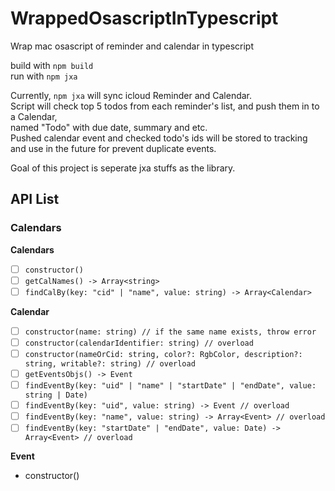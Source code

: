 # WrappedOsascriptInTypescript
Wrap mac osascript of reminder and calendar in typescript

build with `npm build`  
run with `npm jxa`  

Currently, `npm jxa` will sync icloud Reminder and Calendar.  
Script will check top 5 todos from each reminder's list, and push them in to a Calendar,  
named "Todo" with due date, summary and etc.  
Pushed calendar event and checked todo's ids will be stored to tracking and use in the future for prevent duplicate events.  
  
Goal of this project is seperate jxa stuffs as the library.  
 

## API List

### Calendars
**Calendars**
 - [ ] `constructor()`
 - [ ] `getCalNames() -> Array<string>`
 - [ ] `findCalBy(key: "cid" | "name", value: string) -> Array<Calendar>`

**Calendar**
 - [ ] `constructor(name: string) // if the same name exists, throw error`
 - [ ] `constructor(calendarIdentifier: string) // overload`
 - [ ] `constructor(nameOrCid: string, color?: RgbColor, description?: string, writable?: string) // overload`
 - [ ] `getEventsObjs() -> Event`
 - [ ] `findEventBy(key: "uid" | "name" | "startDate" | "endDate", value: string | Date)`
 - [ ] `findEventBy(key: "uid", value: string) -> Event // overload`
 - [ ] `findEventBy(key: "name", value: string) -> Array<Event> // overload`
 - [ ] `findEventBy(key: "startDate" | "endDate", value: Date) -> Array<Event> // overload`

**Event**
 - constructor()
